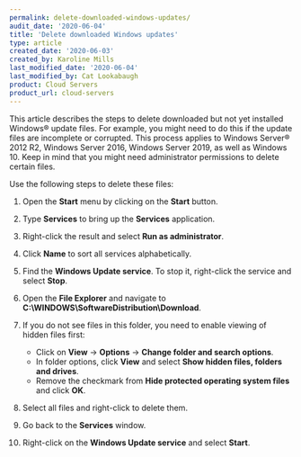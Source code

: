 ```yaml
---
permalink: delete-downloaded-windows-updates/
audit_date: '2020-06-04'
title: 'Delete downloaded Windows updates'
type: article
created_date: '2020-06-03'
created_by: Karoline Mills
last_modified_date: '2020-06-04'
last_modified_by: Cat Lookabaugh
product: Cloud Servers
product_url: cloud-servers
---
```


This article describes the steps to delete downloaded but not yet installed Windows&reg; update files.
For example, you might need to do this if the update files are incomplete or corrupted. This process 
applies to Windows Server&reg; 2012 R2, Windows Server 2016, Windows Server 2019, as well as Windows 10.
Keep in mind that you might need administrator permissions to delete certain files. 

Use the following steps to delete these files:

1. Open the **Start** menu by clicking on the **Start** button.

2. Type **Services** to bring up the **Services** application.

3. Right-click the result and select **Run as administrator**.

4. Click **Name** to sort all services alphabetically.

5. Find the **Windows Update service**. To stop it, right-click the service and select **Stop**.

6. Open the **File Explorer** and navigate to **C:\WINDOWS\SoftwareDistribution\Download**.

7. If you do not see files in this folder, you need to enable viewing of hidden files first:

     - Click on **View** -> **Options** -> **Change folder and search options**.
     - In folder options, click **View** and select **Show hidden files, folders and drives**.
     - Remove the checkmark from **Hide protected operating system files** and click **OK**.

8. Select all files and right-click to delete them.

9. Go back to the **Services** window.

10. Right-click on the **Windows Update service** and select **Start**.
